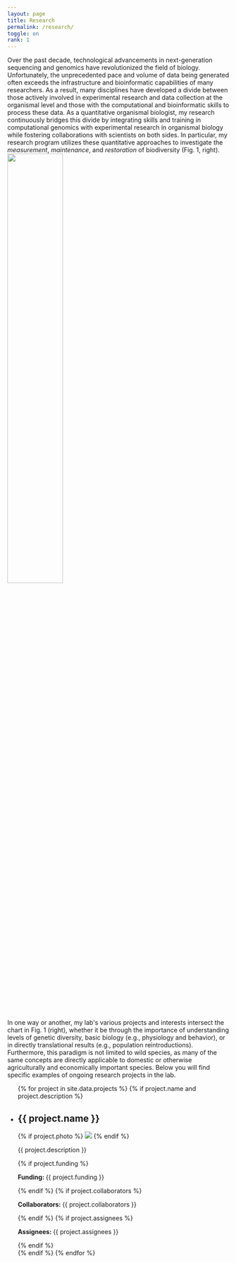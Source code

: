 ```yaml
---
layout: page
title: Research
permalink: /research/
toggle: on
rank: 1
---
```

Over the past decade, technological advancements in next-generation sequencing and genomics have revolutionized the field of biology.  Unfortunately, the unprecedented pace and volume of data being generated often exceeds the infrastructure and bioinformatic capabilities of many researchers.  As a result, many disciplines have developed a divide between those actively involved in experimental research and data collection at the organismal level and those with the computational and bioinformatic skills to process these data. As a quantitative organismal biologist, my research continuously bridges this divide by integrating skills and training in computational genomics with experimental research in organismal biology while fostering collaborations with scientists on both sides.  In particular, my research program utilizes these quantitative approaches to investigate the _measurement_, _maintenance_, and _restoration_ of biodiversity (Fig. 1, right).
<img class="float-right" width="50%" src="{{ 'research.png' | prepend: site.images_dir | prepend: site.baseurl }}" />

In one way or another, my lab's various projects and interests intersect the chart in Fig. 1 (right), whether it be through the importance of understanding levels of genetic diversity, basic biology (e.g., physiology and behavior), or in directly translational results (e.g., population reintroductions).  Furthermore, this paradigm is not limited to wild species, as many of the same concepts are directly applicable to domestic or otherwise agriculturally and economically important species.  Below you will find specific examples of ongoing research projects in the lab.

<div class="lab-wrapper">
    <ul class="lab-list">
    {% for project in site.data.projects %}
    {% if project.name and project.description %}
        <li>
            <h2>{{ project.name }}</h2>
            {% if project.photo %}
                <img class="float-right projects-photo" src="{{ project.photo | prepend: site.images_dir | prepend: site.baseurl }}">
            {% endif %}
            <p>{{ project.description }}</p>
            {% if project.funding %}
                <p><b>Funding: </b>{{ project.funding }}</p>
            {% endif %}
            {% if project.collaborators %}
                <p><b>Collaborators: </b>{{ project.collaborators }}</p>
            {% endif %}
            {% if project.assignees %}
                <p><b>Assignees: </b>{{ project.assignees }}</p>
            {% endif %}
        </li>
    {% endif %}
    {% endfor %}
    </ul>
</div>
